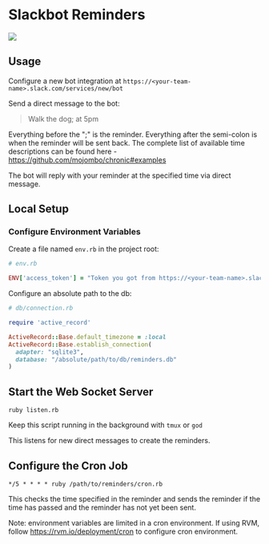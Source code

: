 # Slackbot Reminders

![](https://dl.dropboxusercontent.com/s/xv8m8n0yisaqq4z/reminder-clipart-4TbodG4Tg.gif?dl=0)

## Usage

Configure a new bot integration at `https://<your-team-name>.slack.com/services/new/bot`

Send a direct message to the bot:

>Walk the dog; at 5pm

Everything before the ";" is the reminder. Everything after the semi-colon is when the reminder will be sent back.
The complete list of available time descriptions can be found here - https://github.com/mojombo/chronic#examples

The bot will reply with your reminder at the specified time via direct message.

## Local Setup

### Configure Environment Variables

Create a file named `env.rb` in the project root:

```rb
# env.rb

ENV['access_token'] = "Token you got from https://<your-team-name>.slack.com/services/new/bot"
```

Configure an absolute path to the db:

```rb
# db/connection.rb

require 'active_record'

ActiveRecord::Base.default_timezone = :local
ActiveRecord::Base.establish_connection(
  adapter: "sqlite3",
  database: "/absolute/path/to/db/reminders.db"
)
```

## Start the Web Socket Server

    ruby listen.rb

Keep this script running in the background with `tmux` or `god`

This listens for new direct messages to create the reminders.

## Configure the Cron Job

```
*/5 * * * * ruby /path/to/reminders/cron.rb
```

This checks the time specified in the reminder and sends the reminder
if the time has passed and the reminder has not yet been sent.

Note: environment variables are limited in a cron environment. If using RVM, follow 
https://rvm.io/deployment/cron to configure cron environment.

